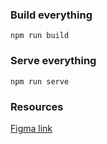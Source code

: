 ### Build everything

<code>npm run build</code>

### Serve everything

<code>npm run serve</code>

### Resources

[Figma link](https://www.figma.com/design/2KmtHPbCfab36lyzZ0DXH0/MFE---pet-project-Star-Wars?node-id=0-1&node-type=canvas&t=ymK7j0EGBjvRD6bf-0)
